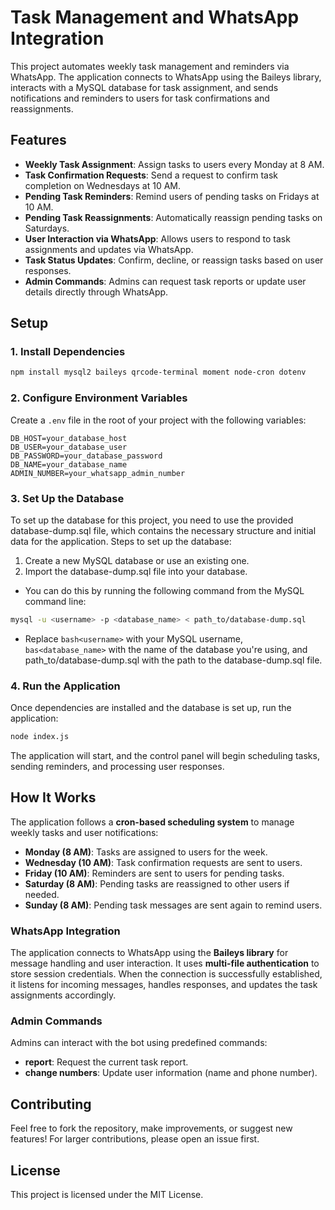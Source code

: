 # Task Management and WhatsApp Integration

This project automates weekly task management and reminders via WhatsApp. The application connects to WhatsApp using the Baileys library, interacts with a MySQL database for task assignment, and sends notifications and reminders to users for task confirmations and reassignments.

## Features
- **Weekly Task Assignment**: Assign tasks to users every Monday at 8 AM.
- **Task Confirmation Requests**: Send a request to confirm task completion on Wednesdays at 10 AM.
- **Pending Task Reminders**: Remind users of pending tasks on Fridays at 10 AM.
- **Pending Task Reassignments**: Automatically reassign pending tasks on Saturdays.
- **User Interaction via WhatsApp**: Allows users to respond to task assignments and updates via WhatsApp.
- **Task Status Updates**: Confirm, decline, or reassign tasks based on user responses.
- **Admin Commands**: Admins can request task reports or update user details directly through WhatsApp.

## Setup

### 1. Install Dependencies

```bash
npm install mysql2 baileys qrcode-terminal moment node-cron dotenv
```

### 2. Configure Environment Variables

Create a `.env` file in the root of your project with the following variables:

```env
DB_HOST=your_database_host
DB_USER=your_database_user
DB_PASSWORD=your_database_password
DB_NAME=your_database_name
ADMIN_NUMBER=your_whatsapp_admin_number
```

### 3. Set Up the Database

To set up the database for this project, you need to use the provided database-dump.sql file, which contains the necessary structure and initial data for the application.
Steps to set up the database:

1. Create a new MySQL database or use an existing one.
2. Import the database-dump.sql file into your database.
 - You can do this by running the following command from the MySQL command line:
```bash
mysql -u <username> -p <database_name> < path_to/database-dump.sql
```
 - Replace ```bash<username>``` with your MySQL username, ```bas<database_name>``` with the name of the database you're using, and path_to/database-dump.sql with the path to the database-dump.sql file.

### 4. Run the Application

Once dependencies are installed and the database is set up, run the application:

```bash
node index.js
```

The application will start, and the control panel will begin scheduling tasks, sending reminders, and processing user responses.

## How It Works

The application follows a **cron-based scheduling system** to manage weekly tasks and user notifications:
- **Monday (8 AM)**: Tasks are assigned to users for the week.
- **Wednesday (10 AM)**: Task confirmation requests are sent to users.
- **Friday (10 AM)**: Reminders are sent to users for pending tasks.
- **Saturday (8 AM)**: Pending tasks are reassigned to other users if needed.
- **Sunday (8 AM)**: Pending task messages are sent again to remind users.

### WhatsApp Integration

The application connects to WhatsApp using the **Baileys library** for message handling and user interaction. It uses **multi-file authentication** to store session credentials. When the connection is successfully established, it listens for incoming messages, handles responses, and updates the task assignments accordingly.

### Admin Commands

Admins can interact with the bot using predefined commands:
- **report**: Request the current task report.
- **change numbers**: Update user information (name and phone number).

## Contributing

Feel free to fork the repository, make improvements, or suggest new features! For larger contributions, please open an issue first.

## License

This project is licensed under the MIT License.
